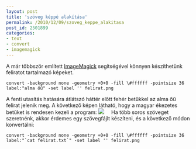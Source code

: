 ```yaml
---
layout: post
title: 'szöveg képpé alakítása'
permalink: /2010/12/09/szoveg_keppe_alakitasa
post_id: 2501899
categories: 
- text
- convert
- imagemagick
---
```


A már többször említett 
[ImageMagick](http://www.imagemagick.org/) segítségével könnyen készíthetünk feliratot tartalmazó képeket. 
```
convert -background none -geometry +0+0 -fill \#ffffff -pointsize 36 label:"alma őű" -set label '' felirat.png
``` 
A fenti utasítás hatására átlátszó háttér előtt fehér betűkkel az alma őű felirat jelenik meg. A következő képen látható, hogy a magyar ékezetes betűket is rendesen kezeli a program: 
![](http://commandline.blog.hu/media/image/felirat.png) 
  
  
Ha több soros szöveget szeretnénk, akkor érdemes egy szövegfájlt készíteni, és a következő módon konvertálni: 
```
convert -background none -geometry +0+0 -fill \#ffffff -pointsize 36 label:"`cat felirat.txt`" -set label '' felirat.png
```